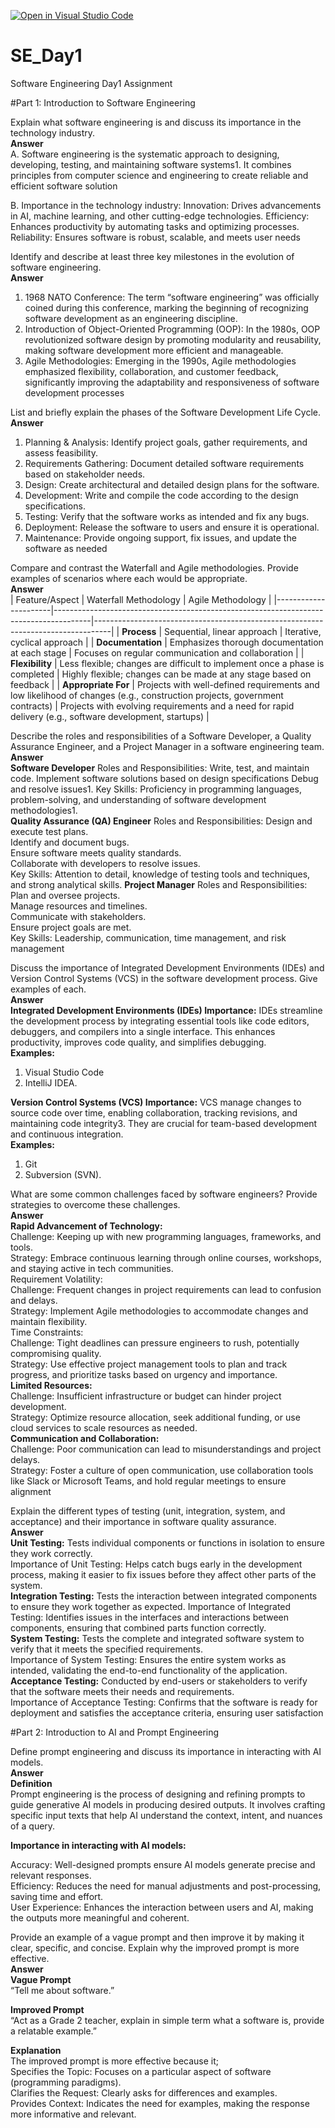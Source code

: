 [![Open in Visual Studio Code](https://classroom.github.com/assets/open-in-vscode-2e0aaae1b6195c2367325f4f02e2d04e9abb55f0b24a779b69b11b9e10269abc.svg)](https://classroom.github.com/online_ide?assignment_repo_id=15596069&assignment_repo_type=AssignmentRepo)
# SE_Day1
Software Engineering Day1 Assignment

#Part 1: Introduction to Software Engineering

Explain what software engineering is and discuss its importance in the technology industry.   
**Answer**  
A. Software engineering is the systematic approach to designing, developing, testing, and maintaining software systems1. It combines principles from computer science and engineering to create reliable and efficient software solution

B. Importance in the technology industry:
Innovation: Drives advancements in AI, machine learning, and other cutting-edge technologies.
Efficiency: Enhances productivity by automating tasks and optimizing processes.
Reliability: Ensures software is robust, scalable, and meets user needs

Identify and describe at least three key milestones in the evolution of software engineering.   
**Answer**   
1. 1968 NATO Conference: The term “software engineering” was officially coined during this conference, marking the beginning of recognizing software development as an engineering discipline.
2. Introduction of Object-Oriented Programming (OOP): In the 1980s, OOP revolutionized software design by promoting modularity and reusability, making software development more efficient and manageable.
3. Agile Methodologies: Emerging in the 1990s, Agile methodologies emphasized flexibility, collaboration, and customer feedback, significantly improving the adaptability and responsiveness of software development processes

List and briefly explain the phases of the Software Development Life Cycle.   
**Answer**   
1. Planning & Analysis: Identify project goals, gather requirements, and assess feasibility.
2. Requirements Gathering: Document detailed software requirements based on stakeholder needs.
3. Design: Create architectural and detailed design plans for the software.
4. Development: Write and compile the code according to the design specifications.
5. Testing: Verify that the software works as intended and fix any bugs.
6. Deployment: Release the software to users and ensure it is operational.
7. Maintenance: Provide ongoing support, fix issues, and update the software as needed

Compare and contrast the Waterfall and Agile methodologies. Provide examples of scenarios where each would be appropriate.  
**Answer**     
| Feature/Aspect       | Waterfall Methodology                                                                 | Agile Methodology                                                                 |
|----------------------|---------------------------------------------------------------------------------------|----------------------------------------------------------------------------------|
| **Process**          | Sequential, linear approach                                                           | Iterative, cyclical approach                                                      |
| **Documentation**    | Emphasizes thorough documentation at each stage                                       | Focuses on regular communication and collaboration                                |
| **Flexibility**      | Less flexible; changes are difficult to implement once a phase is completed           | Highly flexible; changes can be made at any stage based on feedback               |
| **Appropriate For**  | Projects with well-defined requirements and low likelihood of changes (e.g., construction projects, government contracts) | Projects with evolving requirements and a need for rapid delivery (e.g., software development, startups) |

Describe the roles and responsibilities of a Software Developer, a Quality Assurance Engineer, and a Project Manager in a software engineering team.   
**Answer**     
**Software Developer** Roles and Responsibilities:
Write, test, and maintain code. 
Implement software solutions based on design specifications
Debug and resolve issues1.
Key Skills: Proficiency in programming languages, problem-solving, and understanding of software development methodologies1.   
**Quality Assurance (QA) Engineer** Roles and Responsibilities: 
Design and execute test plans.  
Identify and document bugs.  
Ensure software meets quality standards.  
Collaborate with developers to resolve issues.  
Key Skills: Attention to detail, knowledge of testing tools and techniques, and strong analytical skills.
**Project Manager** Roles and Responsibilities:  
Plan and oversee projects.  
Manage resources and timelines.  
Communicate with stakeholders.  
Ensure project goals are met.  
Key Skills: Leadership, communication, time management, and risk management   

Discuss the importance of Integrated Development Environments (IDEs) and Version Control Systems (VCS) in the software development process. Give examples of each.   
**Answer**   
**Integrated Development Environments (IDEs) Importance:** IDEs streamline the development process by integrating essential tools like code editors, debuggers, and compilers into a single interface. This enhances productivity, improves code quality, and simplifies debugging.  
**Examples:**   
1. Visual Studio Code
2. IntelliJ IDEA.

**Version Control Systems (VCS) Importance:** VCS manage changes to source code over time, enabling collaboration, tracking revisions, and maintaining code integrity3. They are crucial for team-based development and continuous integration.  
**Examples:**  
1. Git
2. Subversion (SVN).

What are some common challenges faced by software engineers? Provide strategies to overcome these challenges.  
**Answer**   
**Rapid Advancement of Technology:**  
Challenge: Keeping up with new programming languages, frameworks, and tools.  
Strategy: Embrace continuous learning through online courses, workshops, and staying active in tech communities.  
Requirement Volatility:  
Challenge: Frequent changes in project requirements can lead to confusion and delays.  
Strategy: Implement Agile methodologies to accommodate changes and maintain flexibility.  
Time Constraints:  
Challenge: Tight deadlines can pressure engineers to rush, potentially compromising quality.  
Strategy: Use effective project management tools to plan and track progress, and prioritize tasks based on urgency and importance.  
**Limited Resources:**  
Challenge: Insufficient infrastructure or budget can hinder project development.  
Strategy: Optimize resource allocation, seek additional funding, or use cloud services to scale resources as needed.  
**Communication and Collaboration:**  
Challenge: Poor communication can lead to misunderstandings and project delays.  
Strategy: Foster a culture of open communication, use collaboration tools like Slack or Microsoft Teams, and hold 
 regular meetings to ensure alignment  

Explain the different types of testing (unit, integration, system, and acceptance) and their importance in software quality assurance.  
**Answer**  
**Unit Testing:** Tests individual components or functions in isolation to ensure they work correctly.  
Importance of Unit Testing: Helps catch bugs early in the development process, making it easier to fix issues before they affect other parts of the system.  
**Integration Testing:** Tests the interaction between integrated components to ensure they work together as expected.
Importance of Integrated Testing: Identifies issues in the interfaces and interactions between components, ensuring that combined parts function correctly.  
**System Testing:** Tests the complete and integrated software system to verify that it meets the specified requirements.  
Importance of System Testing: Ensures the entire system works as intended, validating the end-to-end functionality of the application.  
**Acceptance Testing:** Conducted by end-users or stakeholders to verify that the software meets their needs and requirements.  
Importance of Acceptance Testing: Confirms that the software is ready for deployment and satisfies the acceptance criteria, ensuring user satisfaction  

#Part 2: Introduction to AI and Prompt Engineering


Define prompt engineering and discuss its importance in interacting with AI models.  
**Answer**  
**Definition**  
Prompt engineering is the process of designing and refining prompts to guide generative AI models in producing desired outputs. It involves crafting specific input texts that help AI understand the context, intent, and nuances of a query.  

**Importance in interacting with AI models:**  
  
Accuracy: Well-designed prompts ensure AI models generate precise and relevant responses.  
Efficiency: Reduces the need for manual adjustments and post-processing, saving time and effort.  
User Experience: Enhances the interaction between users and AI, making the outputs more meaningful and coherent.    

Provide an example of a vague prompt and then improve it by making it clear, specific, and concise. Explain why the improved prompt is more effective.  
**Answer**  
**Vague Prompt**  
“Tell me about software.”  

**Improved Prompt**  
“Act as a Grade 2 teacher, explain in simple term what a software is, provide a relatable example.”  

**Explanation**  
The improved prompt is more effective because it;  
Specifies the Topic: Focuses on a particular aspect of software (programming paradigms).  
Clarifies the Request: Clearly asks for differences and examples.  
Provides Context: Indicates the need for examples, making the response more informative and relevant.  

